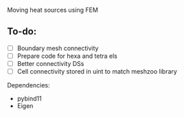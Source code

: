 Moving heat sources using FEM

To-do:
------
- [ ] Boundary mesh connectivity
- [ ] Prepare code for hexa and tetra els
- [ ] Better connectivity DSs
- [ ] Cell connectivity stored in uint to match meshzoo library

Dependencies:

- pybind11
- Eigen
